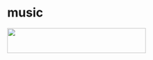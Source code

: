 # music

<p align="left"><a href="https://heroku.com/deploy?template=https://github.com/uhGod/m"> <img src="https://img.shields.io/badge/Deploy%20To%20Heroku-purple?style=for-the-badge&logo=heroku" width="320" height="58.45"/></a></p>
